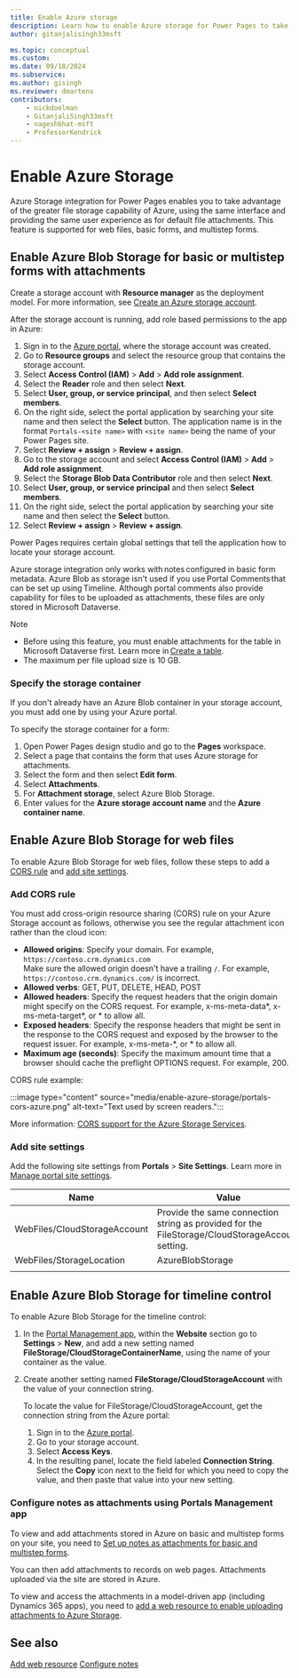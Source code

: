 ```yaml
---
title: Enable Azure storage
description: Learn how to enable Azure storage for Power Pages to take advantage of the greater file storage capability of Azure.
author: gitanjalisingh33msft

ms.topic: conceptual
ms.custom: 
ms.date: 09/18/2024
ms.subservice: 
ms.author: gisingh
ms.reviewer: dmartens
contributors:
    - nickdoelman
    - GitanjaliSingh33msft
    - nageshbhat-msft
    - ProfessorKendrick
---
```


# Enable Azure Storage

Azure Storage integration for Power Pages enables you to take advantage of the greater file storage capability of Azure, using the same interface and providing the same user experience as for default file attachments. This feature is supported for web files, basic forms, and multistep forms.

## Enable Azure Blob Storage for basic or multistep forms with attachments

Create a storage account with **Resource manager** as the deployment model. For more information, see [Create an Azure storage account](/azure/storage/common/storage-account-create?tabs=azure-portal).

After the storage account is running, add role based permissions to the app in Azure:

1. Sign in to the [Azure portal](https://portal.azure.com), where the storage account was created.
1. Go to **Resource groups** and select the resource group that contains the storage account.
1. Select **Access Control (IAM)** > **Add** > **Add role assignment**.
1. Select the **Reader** role and then select **Next**.
1. Select **User, group, or service principal**, and then select **Select members**.
1. On the right side, select the portal application by searching your site name and then select the **Select** button. The application name is in the format `Portals-<site name>` with `<site name>` being the name of your Power Pages site.
1. Select **Review + assign** >  **Review + assign**.
1. Go to the storage account and select **Access Control (IAM)** > **Add** > **Add role assignment**.
1. Select the **Storage Blob Data Contributor** role and then select **Next**.
1. Select **User, group, or service principal** and then select **Select members**.
1. On the right side, select the portal application by searching your site name and then select the **Select** button.
1. Select **Review + assign** >  **Review + assign**.

Power Pages requires certain global settings that tell the application how to locate your storage account.  

Azure storage integration only works with notes configured in basic form metadata. Azure Blob as storage isn't used if you use Portal Comments that can be set up using Timeline. Although portal comments also provide capability for files to be uploaded as attachments, these files are only stored in Microsoft Dataverse.

> [!NOTE]
> * Before using this feature, you must enable attachments for the table in Microsoft Dataverse first. Learn more in [Create a table](/power-apps/maker/data-platform/data-platform-create-entity).
> * The maximum per file upload size is 10 GB.

### Specify the storage container

If you don't already have an Azure Blob container in your storage account, you must add one by using your Azure portal.

To specify the storage container for a form:

1. Open Power Pages design studio and go to the **Pages** workspace.
1. Select a page that contains the form that uses Azure storage for attachments.
1. Select the form and then select **Edit form**.
1. Select **Attachments**.
1. For **Attachment storage**, select Azure Blob Storage.
1. Enter values for the **Azure storage account name** and the **Azure container name**.

## Enable Azure Blob Storage for web files

To enable Azure Blob Storage for web files, follow these steps to add a [CORS rule](#add-cors-rule) and [add site settings](#add-site-settings).

### Add CORS rule

You must add cross-origin resource sharing (CORS) rule on your Azure Storage account as follows, otherwise you see the regular attachment icon rather than the cloud icon:

* **Allowed origins**: Specify your domain. For example, `https://contoso.crm.dynamics.com` <br /> Make sure the allowed origin doesn't have a trailing `/`. For example, `https://contoso.crm.dynamics.com/` is incorrect.
* **Allowed verbs**: GET, PUT, DELETE, HEAD, POST
* **Allowed headers**: Specify the request headers that the origin domain might specify on the CORS request. For example, x-ms-meta-data\*, x-ms-meta-target\*, or \* to allow all.
* **Exposed headers**: Specify the response headers that might be sent in the response to the CORS request and exposed by the browser to the request issuer. For example, x-ms-meta-\*, or \* to allow all.
* **Maximum age (seconds)**: Specify the maximum amount time that a browser should cache the preflight OPTIONS request. For example, 200.

CORS rule example:

:::image type="content" source="media/enable-azure-storage/portals-cors-azure.png" alt-text="Text used by screen readers.":::

More information: [CORS support for the Azure Storage Services](/rest/api/storageservices/cross-origin-resource-sharing--cors--support-for-the-azure-storage-services).

### Add site settings

Add the following site settings from **Portals** > **Site Settings**. Learn more in [Manage portal site settings](/power-apps/maker/portals/configure/configure-site-settings).

|Name|Value|
|-----|-----|
|WebFiles/CloudStorageAccount|Provide the same connection string as provided for the FileStorage/CloudStorageAccount setting.|
|WebFiles/StorageLocation|AzureBlobStorage|
|||

## Enable Azure Blob Storage for timeline control

To enable Azure Blob Storage for the timeline control:

1. In the [Portal Management app](portal-management-app.md), within the **Website** section go to **Settings** > **New**, and add a new setting named **FileStorage/CloudStorageContainerName**, using the name of your container as the value.
1. Create another setting named **FileStorage/CloudStorageAccount** with the value of your connection string.

    To locate the value for FileStorage/CloudStorageAccount, get the connection string from the Azure portal:
    1. Sign in to the [Azure portal](https://portal.azure.com).
    1. Go to your storage account.
    1. Select **Access Keys**.
    1. In the resulting panel, locate the field labeled **Connection String**. Select the **Copy** icon next to the field for which you need to copy the value, and then paste that value into your new setting.

### Configure notes as attachments using Portals Management app

To view and add attachments stored in Azure on basic and multistep forms on your site, you need to [Set up notes as attachments for basic and multistep forms](configure-notes.md).

You can then add attachments to records on web pages. Attachments uploaded via the site are stored in Azure.

To view and access the attachments in a model-driven app (including Dynamics 365 apps), you need to [add a web resource to enable uploading attachments to Azure Storage](add-web-resource.md).

## See also

[Add web resource](add-web-resource.md)
[Configure notes](configure-notes.md)
